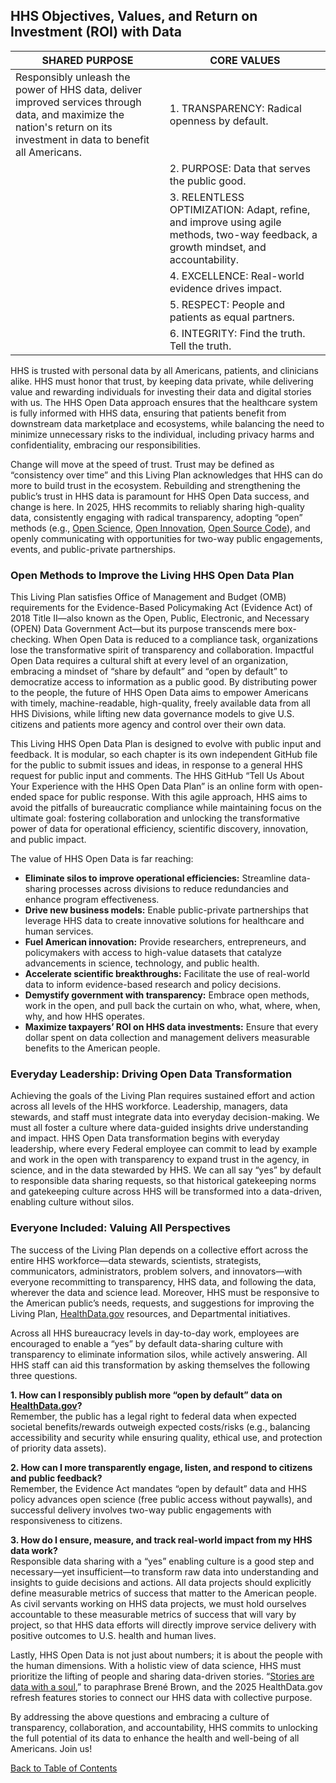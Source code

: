 ## HHS Objectives, Values, and Return on Investment (ROI) with Data

| SHARED PURPOSE | CORE VALUES |
|--------------------|-----------------|
| Responsibly unleash the power of HHS data, deliver improved services through data, and maximize the nation's return on its investment in data to benefit all Americans. | 1. TRANSPARENCY: Radical openness by default. | 
| | 2. PURPOSE: Data that serves the public good. |
| | 3. RELENTLESS OPTIMIZATION: Adapt, refine, and improve using agile methods, two-way feedback, a growth mindset, and accountability. |
| | 4. EXCELLENCE: Real-world evidence drives impact. |
| | 5. RESPECT: People and patients as equal partners. |
| | 6. INTEGRITY: Find the truth. Tell the truth. |  

HHS is trusted with personal data by all Americans, patients, and clinicians alike. HHS must honor that trust, by keeping data private, while delivering value and 
rewarding individuals for investing their data and digital stories with us. The HHS Open Data approach ensures that the healthcare system is fully informed with HHS data, 
ensuring that patients benefit from downstream data marketplace and ecosystems, while balancing the need to minimize unnecessary risks to the individual, including privacy 
harms and confidentiality, embracing our responsibilities.  

Change will move at the speed of trust. Trust may be defined as “consistency over time” and this Living Plan acknowledges that HHS can do more to build trust in the 
ecosystem. Rebuilding and strengthening the public’s trust in HHS data is paramount for HHS Open Data success, and change is here. In 2025, HHS recommits to reliably 
sharing high-quality data, consistently engaging with radical transparency, adopting “open” methods (e.g., [Open Science](https://www.science.gov/), 
[Open Innovation](https://challenge.gov/), [Open Source Code](https://github.com/HHS)), and openly communicating with opportunities for two-way public engagements, events, and public-private partnerships.  

### Open Methods to Improve the Living HHS Open Data Plan  

This Living Plan satisfies Office of Management and Budget (OMB) requirements for the Evidence-Based Policymaking Act (Evidence Act) of 2018 Title II—also known as the 
Open, Public, Electronic, and Necessary (OPEN) Data Government Act—but its purpose transcends mere box-checking. When Open Data is reduced to a compliance task, 
organizations lose the transformative spirit of transparency and collaboration. Impactful Open Data requires a cultural shift at every level of an organization, embracing 
a mindset of “share by default” and “open by default” to democratize access to information as a public good. By distributing power to the people, the future of HHS Open 
Data aims to empower Americans with timely, machine-readable, high-quality, freely available data from all HHS Divisions, while lifting new data governance models to give 
U.S. citizens and patients more agency and control over their own data.  

This Living HHS Open Data Plan is designed to evolve with public input and feedback. It is modular, so each chapter is its own independent GitHub file for the public to 
submit issues and ideas, in response to a general HHS request for public input and comments. The HHS GitHub “Tell Us About Your Experience with the HHS Open Data Plan” is 
an online form with open-ended space for public response. With this agile approach, HHS aims to avoid the pitfalls of bureaucratic compliance while maintaining focus on 
the ultimate goal: fostering collaboration and unlocking the transformative power of data for operational efficiency, scientific discovery, innovation, and public impact.  

The value of HHS Open Data is far reaching:
- **Eliminate silos to improve operational efficiencies:** Streamline data-sharing processes across divisions to reduce redundancies and enhance program effectiveness.  
- **Drive new business models:** Enable public-private partnerships that leverage HHS data to create innovative solutions for healthcare and human services.  
- **Fuel American innovation:** Provide researchers, entrepreneurs, and policymakers with access to high-value datasets that catalyze advancements in science, technology,
and public health.  
- **Accelerate scientific breakthroughs:** Facilitate the use of real-world data to inform evidence-based research and policy decisions.  
- **Demystify government with transparency:** Embrace open methods, work in the open, and pull back the curtain on who, what, where, when, why, and how HHS operates.  
- **Maximize taxpayers’ ROI on HHS data investments:** Ensure that every dollar spent on data collection and management delivers measurable benefits to the American people.  

### Everyday Leadership: Driving Open Data Transformation  

Achieving the goals of the Living Plan requires sustained effort and action across all levels of the HHS workforce. Leadership, managers, data stewards, and staff must 
integrate data into everyday decision-making. We must all foster a culture where data-guided insights drive understanding and impact. HHS Open Data transformation begins 
with everyday leadership, where every Federal employee can commit to lead by example and work in the open with transparency to expand trust in the agency, in science, and 
in the data stewarded by HHS. We can all say “yes” by default to responsible data sharing requests, so that historical gatekeeping norms and gatekeeping culture across HHS 
will be transformed into a data-driven, enabling culture without silos.  

### Everyone Included: Valuing All Perspectives  

The success of the Living Plan depends on a collective effort across the entire HHS workforce—data stewards, scientists, strategists, communicators, administrators, problem 
solvers, and innovators—with everyone recommitting to transparency, HHS data, and following the data, wherever the data and science lead. Moreover, HHS must be responsive to 
the American public’s needs, requests, and suggestions for improving the Living Plan, [HealthData.gov](https://healthdata.gov/) resources, and Departmental initiatives.  

Across all HHS bureaucracy levels in day-to-day work, employees are encouraged to enable a “yes” by default data-sharing culture with transparency to eliminate information 
silos, while actively answering. All HHS staff can aid this transformation by asking themselves the following three questions.  

**1. How can I responsibly publish more “open by default” data on [HealthData.gov](https://healthdata.gov/)?**  
Remember, the public has a legal right to federal data when expected societal benefits/rewards outweigh expected costs/risks (e.g., balancing accessibility and security 
while ensuring quality, ethical use, and protection of priority data assets).  

**2. How can I more transparently engage, listen, and respond to citizens and public feedback?**  
Remember, the Evidence Act mandates “open by default” data and HHS policy advances open science (free public access without paywalls), and successful delivery involves 
two-way public engagements with responsiveness to citizens.  

**3. How do I ensure, measure, and track real-world impact from my HHS data work?**  
Responsible data sharing with a “yes” enabling culture is a good step and necessary—yet insufficient—to transform raw data into understanding and insights to guide decisions 
and actions. All data projects should explicitly define measurable metrics of success that matter to the American people. As civil servants working on HHS data projects, we 
must hold ourselves accountable to these measurable metrics of success that will vary by project, so that HHS data efforts will directly improve service delivery with 
positive outcomes to U.S. health and human lives.  

Lastly, HHS Open Data is not just about numbers; it is about the people with the human dimensions. With a holistic view of data science, HHS must prioritize the lifting of 
people and sharing data-driven stories. “[Stories are data with a soul](https://healthdata.gov/),” to paraphrase Brené Brown, and the 2025 HealthData.gov refresh features 
stories to connect our HHS data with collective purpose.  

By addressing the above questions and embracing a culture of transparency, collaboration, and accountability, HHS commits to unlocking the full potential of its data to 
enhance the health and well-being of all Americans. Join us!  

[Back to Table of Contents](#table-of-contents)
